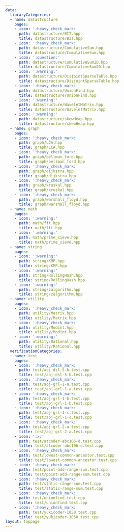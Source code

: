 ```yaml
---
data:
  libraryCategories:
  - name: datastructure
    pages:
    - icon: ':heavy_check_mark:'
      path: datastructure/BIT.hpp
      title: datastructure/BIT.hpp
    - icon: ':heavy_check_mark:'
      path: datastructure/CumulativeSum.hpp
      title: datastructure/CumulativeSum.hpp
    - icon: ':question:'
      path: datastructure/CumulativeSum2D.hpp
      title: datastructure/CumulativeSum2D.hpp
    - icon: ':warning:'
      path: datastructure/DisjointSparseTable.hpp
      title: datastructure/DisjointSparseTable.hpp
    - icon: ':heavy_check_mark:'
      path: datastructure/UnionFind.hpp
      title: datastructure/UnionFind.hpp
    - icon: ':warning:'
      path: datastructure/WaveletMatrix.hpp
      title: datastructure/WaveletMatrix.hpp
    - icon: ':warning:'
      path: datastructure/skewHeap.hpp
      title: datastructure/skewHeap.hpp
  - name: graph
    pages:
    - icon: ':heavy_check_mark:'
      path: graph/LCA.hpp
      title: graph/LCA.hpp
    - icon: ':heavy_check_mark:'
      path: graph/bellman_ford.hpp
      title: graph/bellman_ford.hpp
    - icon: ':heavy_check_mark:'
      path: graph/dijkstra.hpp
      title: graph/dijkstra.hpp
    - icon: ':heavy_check_mark:'
      path: graph/kruskal.hpp
      title: graph/kruskal.hpp
    - icon: ':heavy_check_mark:'
      path: graph/warshall_floyd.hpp
      title: graph/warshall_floyd.hpp
  - name: math
    pages:
    - icon: ':warning:'
      path: math/fft.hpp
      title: math/fft.hpp
    - icon: ':warning:'
      path: math/prime_sieve.hpp
      title: math/prime_sieve.hpp
  - name: string
    pages:
    - icon: ':warning:'
      path: string/KMP.hpp
      title: string/KMP.hpp
    - icon: ':warning:'
      path: string/RollingHash.hpp
      title: string/RollingHash.hpp
    - icon: ':warning:'
      path: string/zalgorithm.hpp
      title: string/zalgorithm.hpp
  - name: utility
    pages:
    - icon: ':heavy_check_mark:'
      path: utility/Matrix.hpp
      title: utility/Matrix.hpp
    - icon: ':heavy_check_mark:'
      path: utility/Modint.hpp
      title: utility/Modint.hpp
    - icon: ':warning:'
      path: utility/Rational.hpp
      title: utility/Rational.hpp
  verificationCategories:
  - name: test
    pages:
    - icon: ':heavy_check_mark:'
      path: test/aoj-dsl-5-b.test.cpp
      title: test/aoj-dsl-5-b.test.cpp
    - icon: ':heavy_check_mark:'
      path: test/aoj-grl-1-a.test.cpp
      title: test/aoj-grl-1-a.test.cpp
    - icon: ':heavy_check_mark:'
      path: test/aoj-grl-1-b.test.cpp
      title: test/aoj-grl-1-b.test.cpp
    - icon: ':heavy_check_mark:'
      path: test/aoj-grl-1-c.test.cpp
      title: test/aoj-grl-1-c.test.cpp
    - icon: ':heavy_check_mark:'
      path: test/aoj-grl-2-a.test.cpp
      title: test/aoj-grl-2-a.test.cpp
    - icon: ':x:'
      path: test/atcoder-abc106-d.test.cpp
      title: test/atcoder-abc106-d.test.cpp
    - icon: ':heavy_check_mark:'
      path: test/lowest-common-ancestor.test.cpp
      title: test/lowest-common-ancestor.test.cpp
    - icon: ':heavy_check_mark:'
      path: test/point-add-range-sum.test.cpp
      title: test/point-add-range-sum.test.cpp
    - icon: ':heavy_check_mark:'
      path: test/static-range-sum.test.cpp
      title: test/static-range-sum.test.cpp
    - icon: ':heavy_check_mark:'
      path: test/unionfind.test.cpp
      title: test/unionfind.test.cpp
    - icon: ':heavy_check_mark:'
      path: test/yukicoder-1050.test.cpp
      title: test/yukicoder-1050.test.cpp
layout: toppage
---
```

